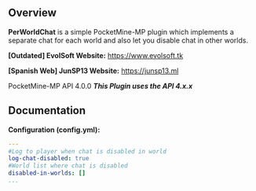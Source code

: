 ## Overview

**PerWorldChat** is a simple PocketMine-MP plugin which implements a separate chat for each world and also let you disable chat in other worlds.

**[Outdated] EvolSoft Website:** https://www.evolsoft.tk

**[Spanish Web] JunSP13 Website:** https://junsp13.ml

PocketMine-MP API 4.0.0
***This Plugin uses the API 4.x.x***

## Documentation 

**Configuration (config.yml):**

```yaml
---
#Log to player when chat is disabled in world
log-chat-disabled: true
#World list where chat is disabled
disabled-in-worlds: []
...
```
